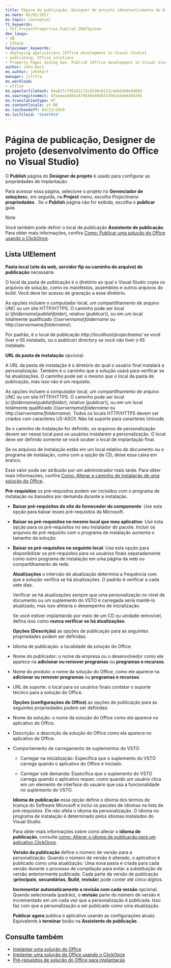 ```yaml
---
title: Página de publicação, Designer de projeto (desenvolvimento do Office no Visual Studio)
ms.date: 02/02/2017
ms.topic: conceptual
f1_keywords:
- VST.ProjectProperties.Publish.2007System
dev_langs:
- VB
- CSharp
helpviewer_keywords:
- deploying applications [Office development in Visual Studio]
- publishing, Office solutions
- Property Pages dialog box, Publish [Office development in Visual Studio]
author: John-Hart
ms.author: johnhart
manager: jillfra
ms.workload:
- office
ms.openlocfilehash: 84a62fc796243172c9130c8113c4e6d289ed3092
ms.sourcegitcommit: 47eeeeadd84c879636e9d48747b615de69384356
ms.translationtype: HT
ms.contentlocale: pt-BR
ms.lasthandoff: 04/23/2019
ms.locfileid: "63447019"
---
```

# <a name="publish-page-project-designer-office-development-in-visual-studio"></a>Página de publicação, Designer de projeto (desenvolvimento do Office no Visual Studio)
  O **Publish** página do **Designer de projeto** é usado para configurar as propriedades de implantação.

 Para acessar essa página, selecione o projeto no **Gerenciador de soluções**e, em seguida, na **Project** menu, escolha *Projectname* **propriedades** . Se o **Publish** página não for exibida, escolha o **publicar** guia.

> [!NOTE]
> Você também pode definir o local de publicação **Assistente de publicação**. Para obter mais informações, confira [Como: Publicar uma solução do Office usando o ClickOnce](https://msdn.microsoft.com/2b6c247e-bc04-4ce4-bb64-c4e79bb3d5b8).

## <a name="uielement-list"></a>Lista UIElement
 **Pasta local (site da web, servidor ftp ou caminho do arquivo) de publicação** necessária.

 O local da pasta de publicação é o diretório ao qual o Visual Studio copia os arquivos de solução, como os manifestos, assemblies e outros arquivos do build. Você deve ter acesso de gravação a esse diretório.

 As opções incluem o computador local, um compartilhamento de arquivo UNC ou um site HTTP/HTTPS. O caminho pode ser local (*c:\foldername\publishfolder*), relativo (*publicar\\*), ou em um local totalmente qualificado (*\\\servername\foldername* ou http://<em>servername/foldername</em>).

 Por padrão, é o local de publicação *http://localhost/projectname/* se você tiver o IIS instalado, ou o *publicar\\*  directory se você não tiver o IIS instalado.

 **URL da pasta de instalação** opcional.

 A URL da pasta de instalação é o diretório do qual o usuário final instalará a personalização. Também é o caminho que a solução usará para verificar se há atualizações. O caminho pode ser o mesmo que o local da pasta de publicação, mas isso não é um requisito.

 As opções incluem o computador local, um compartilhamento de arquivo UNC ou um site HTTP/HTTPS. O caminho pode ser local (*c:\foldername\publishfolder*), relativo (*publicar\\*), ou em um local totalmente qualificado (*\\\servername\foldername* ou http://<em>servername/foldername</em>). Todos os locais HTTP/HTTPS devem ser criados com caracteres US-ASCII. Não há suporte para caracteres Unicode.

 Se o caminho de instalação for definido, os arquivos de personalização devem ser nesse local para os usuários instalarem a personalização. O local deve ser definido somente se você souber o local de implantação final.

 Se os arquivos de instalação estão em um local relativo do documento ou o programa de instalação, como com a opção de CD, deixe essa caixa em branco.

 Esse valor pode ser atribuído por um administrador mais tarde. Para obter mais informações, confira [Como: Alterar o caminho de instalação de uma solução do Office](https://msdn.microsoft.com/d0eaa07b-2d72-4902-899f-2f9fb165b8fd).

 **Pré-requisitos** os pré-requisitos podem ser incluídos com o programa de instalação ou baixados por demanda durante a instalação.

- **Baixar pré-requisitos do site do fornecedor do componente**: Use esta opção para baixar esses pré-requisitos da Microsoft.

- **Baixar os pré-requisitos no mesmo local que meu aplicativo**: Use esta opção para os pré-requisitos no seu instalador do pacote. Incluir os arquivos de pré-requisito com o programa de instalação aumenta o tamanho da solução.

- **Baixar os pré-requisitos no seguinte local**: Use esta opção para disponibilizar os pré-requisitos para os usuários finais separadamente como outro programa de instalação em uma página da web ou compartilhamento de rede.

  **Atualizações** o intervalo de atualização determina a frequência com que a solução verifica se há atualizações. O padrão é verificar a cada sete dias.

  Verificar se há atualizações sempre que uma personalização no nível de documento ou um suplemento do VSTO é carregada seria mantê-lo atualizado, mas isso afetaria o desempenho de inicialização.

  Se você estiver implantando por meio de um CD ou unidade removível, defina isso como **nunca verificar se há atualizações**.

  **Opções (Descrição)** as opções de publicação para as seguintes propriedades podem ser definidas:

- Idioma de publicação: a localidade da solução do Office.

- Nome do publicador: o nome da empresa ou o desenvolvedor como ele aparece na **adicionar ou remover programas** ou **programas e recursos**.

- Nome do produto: o nome da solução do Office, como ele aparece na **adicionar ou remover programas** ou **programas e recursos**.

- URL de suporte: o local para os usuários finais contatar o suporte técnico para a solução do Office.

  **Opções (configurações do Office)** as opções de publicação para as seguintes propriedades podem ser definidas:

- Nome da solução: o nome da solução do Office como ela aparece no aplicativo do Office.

- Descrição: a descrição da solução do Office como ela aparece no aplicativo do Office.

- Comportamento de carregamento de suplementos do VSTO.

  - Carregar na inicialização: Especifica que o suplemento do VSTO carrega quando o aplicativo do Office é iniciado.

  - Carregar sob demanda: Especifica que o suplemento do VSTO carrega quando o aplicativo requer, como quando um usuário clica em um elemento de interface do usuário que usa a funcionalidade no suplemento do VSTO.

  **Idioma de publicação** essa opção define o idioma dos termos de licença do Software Microsoft e inclui os pacotes de idiomas na lista de pré-requisitos. Ele não afeta o idioma da personalização. O idioma no programa de instalação é determinado pelos idiomas instalados do Visual Studio.

  Para obter mais informações sobre como alterar o **idioma de publicação**, consulte [como: Alterar o idioma de publicação para um aplicativo ClickOnce](../deployment/how-to-change-the-publish-language-for-a-clickonce-application.md).

  **Versão da publicação** define o número de versão para a personalização. Quando o número de versão é alterado, o aplicativo é publicado como uma atualização. Uma nova pasta é criada para cada versão durante o processo de compilação para evitar a substituição da versão anteriormente publicada. Cada parte da versão de publicação (**principais**, **secundárias**, **Build**, **revisão**) pode conter até cinco dígitos.

  **Incrementar automaticamente a revisão com cada versão** opcional. Quando selecionada (padrão), o **revisão** parte do número de versão é incrementado em um cada vez que a personalização é publicada. Isso faz com que a personalização a ser publicado como uma atualização.

  **Publicar agora** publica o aplicativo usando as configurações atuais. Equivalente à **terminar** botão na **Assistente de publicação**.

## <a name="see-also"></a>Consulte também

- [Implantar uma solução do Office](../vsto/deploying-an-office-solution.md)
- [Implantar uma solução do Office usando o ClickOnce](../vsto/deploying-an-office-solution-by-using-clickonce.md)
- [Pré-requisitos de solução do Office para implantação](https://msdn.microsoft.com/9f672809-43a3-40a1-9057-397ce3b5126e)
